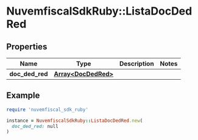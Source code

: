 # NuvemfiscalSdkRuby::ListaDocDedRed

## Properties

| Name | Type | Description | Notes |
| ---- | ---- | ----------- | ----- |
| **doc_ded_red** | [**Array&lt;DocDedRed&gt;**](DocDedRed.md) |  |  |

## Example

```ruby
require 'nuvemfiscal_sdk_ruby'

instance = NuvemfiscalSdkRuby::ListaDocDedRed.new(
  doc_ded_red: null
)
```

